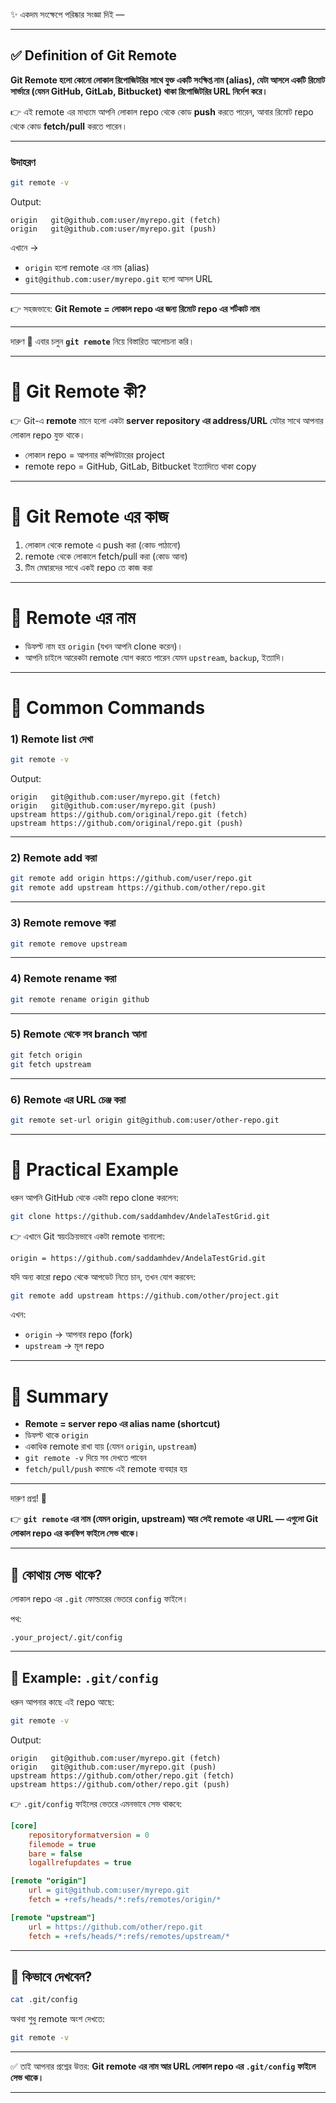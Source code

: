 ✨ একদম সংক্ষেপে পরিষ্কার সংজ্ঞা দিই —

---

## ✅ Definition of **Git Remote**

**Git Remote হলো কোনো লোকাল রিপোজিটরির সাথে যুক্ত একটি সংক্ষিপ্ত নাম (alias), যেটা আসলে একটি রিমোট সার্ভারে (যেমন GitHub, GitLab, Bitbucket) থাকা রিপোজিটরির URL নির্দেশ করে।**

👉 এই remote এর মাধ্যমে আপনি লোকাল repo থেকে কোড **push** করতে পারেন, আবার রিমোট repo থেকে কোড **fetch/pull** করতে পারেন।

---

### উদাহরণ

```bash
git remote -v
```

Output:

```
origin   git@github.com:user/myrepo.git (fetch)
origin   git@github.com:user/myrepo.git (push)
```

এখানে →

* `origin` হলো remote এর নাম (alias)
* `git@github.com:user/myrepo.git` হলো আসল URL

---

👉 সহজভাবে:
**Git Remote = লোকাল repo এর জন্য রিমোট repo এর শর্টকাট নাম**

---



দারুণ 🙂
এবার চলুন **`git remote`** নিয়ে বিস্তারিত আলোচনা করি।

---

# 🔹 Git Remote কী?

👉 Git-এ **remote** মানে হলো একটা **server repository এর address/URL** যেটার সাথে আপনার লোকাল repo যুক্ত থাকে।

* লোকাল repo = আপনার কম্পিউটারের project
* remote repo = GitHub, GitLab, Bitbucket ইত্যাদিতে থাকা copy

---

# 🔹 Git Remote এর কাজ

1. লোকাল থেকে remote এ push করা (কোড পাঠানো)
2. remote থেকে লোকালে fetch/pull করা (কোড আনা)
3. টিম মেম্বারদের সাথে একই repo তে কাজ করা

---

# 🔹 Remote এর নাম

* ডিফল্ট নাম হয় `origin` (যখন আপনি clone করেন)।
* আপনি চাইলে আরেকটা remote যোগ করতে পারেন যেমন `upstream`, `backup`, ইত্যাদি।

---

# 🔹 Common Commands

### 1) Remote list দেখা

```bash
git remote -v
```

Output:

```
origin   git@github.com:user/myrepo.git (fetch)
origin   git@github.com:user/myrepo.git (push)
upstream https://github.com/original/repo.git (fetch)
upstream https://github.com/original/repo.git (push)
```

---

### 2) Remote add করা

```bash
git remote add origin https://github.com/user/repo.git
git remote add upstream https://github.com/other/repo.git
```

---

### 3) Remote remove করা

```bash
git remote remove upstream
```

---

### 4) Remote rename করা

```bash
git remote rename origin github
```

---

### 5) Remote থেকে সব branch আনা

```bash
git fetch origin
git fetch upstream
```

---

### 6) Remote এর URL চেঞ্জ করা

```bash
git remote set-url origin git@github.com:user/other-repo.git
```

---

# 🔹 Practical Example

ধরুন আপনি GitHub থেকে একটা repo clone করলেন:

```bash
git clone https://github.com/saddamhdev/AndelaTestGrid.git
```

👉 এখানে Git স্বয়ংক্রিয়ভাবে একটা remote বানালো:

```
origin = https://github.com/saddamhdev/AndelaTestGrid.git
```

যদি অন্য কারো repo থেকে আপডেট নিতে চান, তখন যোগ করবেন:

```bash
git remote add upstream https://github.com/other/project.git
```

এখন:

* `origin` → আপনার repo (fork)
* `upstream` → মূল repo

---

# 🔹 Summary

* **Remote = server repo এর alias name (shortcut)**
* ডিফল্ট থাকে `origin`
* একাধিক remote রাখা যায় (যেমন `origin`, `upstream`)
* `git remote -v` দিয়ে সব দেখতে পাবেন
* `fetch/pull/push` কমান্ডে এই remote ব্যবহার হয়

---


দারুণ প্রশ্ন! 🎯

👉 **`git remote` এর নাম (যেমন origin, upstream) আর সেই remote এর URL — এগুলো Git লোকাল repo এর কনফিগ ফাইলে সেভ থাকে।**

---

## 🔹 কোথায় সেভ থাকে?

লোকাল repo এর `.git` ফোল্ডারের ভেতরে `config` ফাইলে।

পথ:

```
.your_project/.git/config
```

---

## 🔹 Example: `.git/config`

ধরুন আপনার কাছে এই repo আছে:

```bash
git remote -v
```

Output:

```
origin   git@github.com:user/myrepo.git (fetch)
origin   git@github.com:user/myrepo.git (push)
upstream https://github.com/other/repo.git (fetch)
upstream https://github.com/other/repo.git (push)
```

👉 `.git/config` ফাইলের ভেতরে এমনভাবে সেভ থাকবে:

```ini
[core]
    repositoryformatversion = 0
    filemode = true
    bare = false
    logallrefupdates = true

[remote "origin"]
    url = git@github.com:user/myrepo.git
    fetch = +refs/heads/*:refs/remotes/origin/*

[remote "upstream"]
    url = https://github.com/other/repo.git
    fetch = +refs/heads/*:refs/remotes/upstream/*
```

---

## 🔹 কিভাবে দেখবেন?

```bash
cat .git/config
```

অথবা শুধু remote অংশ দেখতে:

```bash
git remote -v
```

---

✅ তাই আপনার প্রশ্নের উত্তর:
**Git remote এর নাম আর URL লোকাল repo এর `.git/config` ফাইলে সেভ থাকে।**

---



